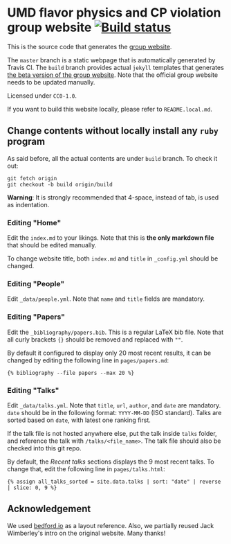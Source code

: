 # UMD flavor physics and CP violation group website [![Build status](https://travis-ci.com/umd-lhcb/umd-lhcb.github.io.svg?build)](https://travis-ci.com/umd-lhcb/umd-lhcb.github.io)
This is the source code that generates the [group website](http://flavor.physics.umd.edu).

The `master` branch is a static webpage that is automatically generated by
Travis CI. The `build` branch provides actual `jekyll` templates that
generates [the beta version of the group website](https://umd-lhcb.github.io).
Note that the official group website needs to be updated manually.

Licensed under `CC0-1.0`.

If you want to build this website locally, please refer to `README.local.md`.


## Change contents without locally install any `ruby` program
As said before, all the actual contents are under `build` branch.  To check it
out:
```
git fetch origin
git checkout -b build origin/build
```

**Warning**: It is strongly recommended that 4-space, instead of tab, is used as
indentation.

### Editing "Home"
Edit the `index.md` to your likings. Note that this is **the only markdown
file** that should be edited manually.

To change website title, both `index.md` and `title` in `_config.yml` should be
changed.

### Editing "People"
Edit `_data/people.yml`. Note that `name` and `title` fields are mandatory.

### Editing "Papers"
Edit the `_bibliography/papers.bib`. This is a regular LaTeX bib file. Note
that all curly brackets `{}` should be removed and replaced with `""`.

By default it configured to display only 20 most recent results, it can be
changed by editing the following line in `pages/papers.md`:
```liquid
{% bibliography --file papers --max 20 %}
```

### Editing "Talks"
Edit `_data/talks.yml`. Note that `title`, `url`, `author`, and `date` are
mandatory.
`date` should be in the following format: `YYYY-MM-DD` (ISO standard). Talks
are sorted based on `date`, with latest one ranking first.

If the talk file is not hosted anywhere else, put the talk inside `talks`
folder, and reference the talk with `/talks/<file_name>`. The talk file should
also be checked into this git repo.

By default, the _Recent talks_ sections displays the 9 most recent talks. To
change that, edit the following line in `pages/talks.html`:
```liquid
{% assign all_talks_sorted = site.data.talks | sort: "date" | reverse | slice: 0, 9 %}
```


## Acknowledgement
We used [bedford.io](https://bedford.io) as a layout reference. Also, we
partially reused Jack Wimberley's intro on the original website. Many thanks!
